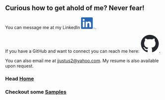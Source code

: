 ## Curious how to get ahold of me? Never fear!

You can message me at my LinkedIn [![LinkedIn](assets/images/LI-In-Bug.png)](https://www.linkedin.com/in/joshua-justus/).

If you have a GitHub and want to connect you can reach me here: [![Github](assets/images/github-mark.png)](https://github.com/jdjustus94).

You can also email me at jjustus2@yahoo.com.
My resume is also available upon request.

### Head [Home](./README.md)
### Checkout some [Samples](./samples.md)
